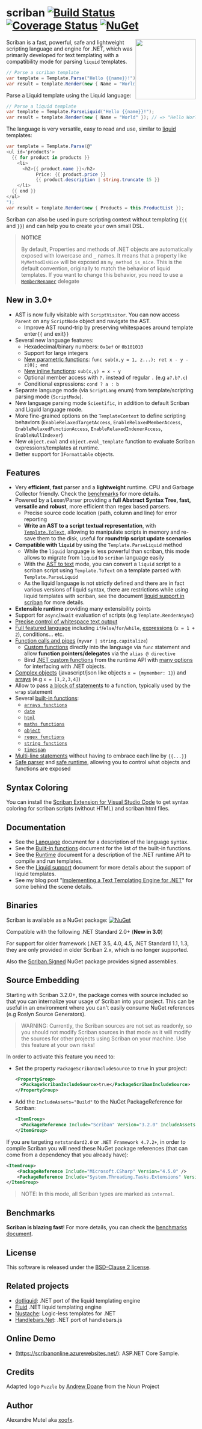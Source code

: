 # scriban [![Build Status](https://github.com/lunet-io/scriban/workflows/ci/badge.svg?branch=master)](https://github.com/lunet-io/scriban/actions) [![Coverage Status](https://coveralls.io/repos/github/lunet-io/scriban/badge.svg?branch=master)](https://coveralls.io/github/lunet-io/scriban?branch=master) [![NuGet](https://img.shields.io/nuget/v/Scriban.svg)](https://www.nuget.org/packages/Scriban/)

<img align="right" width="160px" height="160px" src="img/scriban.png">

Scriban is a fast, powerful, safe and lightweight scripting language and engine for .NET, which was primarily developed for text templating with a compatibility mode for parsing `liquid` templates.

```C#
// Parse a scriban template
var template = Template.Parse("Hello {{name}}!");
var result = template.Render(new { Name = "World" }); // => "Hello World!" 
```

Parse a Liquid template using the Liquid language:

```C#
// Parse a liquid template
var template = Template.ParseLiquid("Hello {{name}}!");
var result = template.Render(new { Name = "World" }); // => "Hello World!" 
```

The language is very versatile, easy to read and use, similar to [liquid](https://shopify.github.io/liquid/) templates:

```C#
var template = Template.Parse(@"
<ul id='products'>
  {{ for product in products }}
    <li>
      <h2>{{ product.name }}</h2>
           Price: {{ product.price }}
           {{ product.description | string.truncate 15 }}
    </li>
  {{ end }}
</ul>
");
var result = template.Render(new { Products = this.ProductList });
```

Scriban can also be used in pure scripting context without templating (`{{` and `}}`) and can help you to create your own small DSL.

> **NOTICE**
>
> By default, Properties and methods of .NET objects are automatically exposed with lowercase and `_` names. It means that a property like `MyMethodIsNice` will be exposed as `my_method_is_nice`. This is the default convention, originally to match the behavior of liquid templates.
> If you want to change this behavior, you need to use a [`MemberRenamer`](doc/runtime.md#member-renamer) delegate

## New in 3.0+

- AST is now fully visitable with `ScriptVisitor`. You can now access `Parent` on any `ScriptNode` object and navigate the AST.
  - Improve AST round-trip by preserving whitespaces around template enter`{{` and exit`}}` 
- Several new language features:
  - Hexadecimal/binary numbers: `0x1ef` or `0b101010`
  - Support for large integers
  - [New parametric functions](doc/language.md#72-parametric-functions): `func sub(x,y = 1, z...); ret x - y - z[0]; end`
  - [New inline functions](doc/language.md#73-inline-functions): `sub(x,y) = x - y`
  - Optional member access with `?.` instead of regular `.` (e.g `a?.b?.c`)
  - Conditional expressions: `cond ? a : b`
- Separate language mode (via `ScriptLang` enum) from template/scripting parsing mode (`ScriptMode`).
- New language parsing mode `Scientific`, in addition to default Scriban and Liquid language mode.
- More fine-grained options on the `TemplateContext` to define scripting behaviors (`EnableRelaxedTargetAccess`, `EnableRelaxedMemberAccess`, `EnableRelaxedFunctionAccess`, `EnableRelaxedIndexerAccess`, `EnableNullIndexer`)
- New `object.eval` and `object.eval_template` function to evaluate Scriban expressions/templates at runtime.
- Better support for `IFormattable` objects.   
  
## Features

- Very **efficient**, **fast** parser and a **lightweight** runtime. CPU and Garbage Collector friendly. Check the [benchmarks](doc/benchmarks.md) for more details.
- Powered by a Lexer/Parser providing a **full Abstract Syntax Tree, fast, versatile and robust**, more efficient than regex based parsers.
  - Precise source code location (path, column and line) for error reporting
  - **Write an AST to a script textual representation**, with [`Template.ToText`](doc/runtime.md#ast-to-text), allowing to manipulate scripts in memory and re-save them to the disk, useful for **roundtrip script update scenarios**
- **Compatible with `liquid`** by using the `Template.ParseLiquid` method
  - While the `liquid` language is less powerful than scriban, this mode allows to migrate from `liquid` to `scriban` language easily
  - With the [AST to text](doc/runtime.md#ast-to-text) mode, you can convert a `liquid` script to a scriban script using `Template.ToText` on a template parsed with `Template.ParseLiquid`
  - As the liquid language is not strictly defined and there are in fact various versions of liquid syntax, there are restrictions while using liquid templates with scriban, see the document [liquid support in scriban](doc/liquid-support.md) for more details.
- **Extensible runtime** providing many extensibility points
- Support for `async`/`await` evaluation of scripts (e.g `Template.RenderAsync`)
- [Precise control of whitespace text output](doc/language.md#14-whitespace-control)
- [Full featured language](doc/language.md) including `if`/`else`/`for`/`while`, [expressions](doc/language.md#8-expressions) (`x = 1 + 2`), conditions... etc.
- [Function calls and pipes](doc/language.md#89-function-call-expression) (`myvar | string.capitalize`)
  - [Custom functions](doc/language.md#7-functions) directly into the language via `func` statement and allow **function pointers/delegates** via the `alias @ directive`
  - Bind [.NET custom functions](doc/runtime.md#imports-functions-from-a-net-class) from the runtime API with [many options](doc/runtime.md#the-scriptobject) for interfacing with .NET objects.
- [Complex objects](doc/language.md#5-objects) (javascript/json like objects `x = {mymember: 1}`) and [arrays](doc/language.md#6-arrays) (e.g `x = [1,2,3,4]`)
- Allow to pass [a block of statements](doc/language.md#98-wrap-function-arg1argn--end) to a function, typically used by the `wrap` statement
- Several [built-in functions](doc/builtins.md):
  - [`arrays functions`](doc/builtins.md#array-functions)
  - [`date`](doc/builtins.md#date-functions)
  - [`html`](doc/builtins.md#html-functions)
  - [`maths functions`](doc/builtins.md#math-functions)
  - [`object`](doc/builtins.md#object-functions)
  - [`regex functions`](doc/builtins.md#regex-functions)
  - [`string functions`](doc/builtins.md#string-functions)
  - [`timespan`](doc/builtins.md#timespan-functions)
- [Multi-line statements](doc/language.md#11-code-block) without having to embrace each line by `{{...}}`
- [Safe parser](doc/runtime.md#the-lexer-and-parser) and [safe runtime](doc/runtime.md#safe-runtime), allowing you to control what objects and functions are exposed

## Syntax Coloring

You can install the [Scriban Extension for Visual Studio Code](https://marketplace.visualstudio.com/items?itemName=xoofx.scriban) to get syntax coloring for scriban scripts (without HTML) and scriban html files.

## Documentation

* See the [Language](doc/language.md) document for a description of the language syntax.
* See the [Built-in functions](doc/builtins.md) document for the list of the built-in functions.
* See the [Runtime](doc/runtime.md) document for a description of the .NET runtime API to compile and run templates.
* See the [Liquid support](doc/liquid-support.md) document for more details about the support of liquid templates.
* See my blog post "[Implementing a Text Templating Engine for .NET](http://xoofx.com/blog/2017/11/13/implementing-a-text-templating-language-and-engine-for-dotnet/)" for some behind the scene details.

## Binaries

Scriban is available as a NuGet package: [![NuGet](https://img.shields.io/nuget/v/Scriban.svg)](https://www.nuget.org/packages/Scriban/)

Compatible with the following .NET Standard 2.0+ (**New in 3.0**)

For support for older framework (.NET 3.5, 4.0, 4.5, .NET Standard 1.1, 1.3, they are only provided in older Scriban 2.x, which is no longer supported. 

Also the [Scriban.Signed](https://www.nuget.org/packages/Scriban.Signed/) NuGet package provides signed assemblies.

## Source Embedding

Starting with Scriban 3.2.0+, the package comes with source included so that you can internalize your usage of Scriban into your project. This can be useful in an environment where you can't easily consume NuGet references (e.g Roslyn Source Generators).

> WARNING: Currently, the Scriban sources are not set as readonly, so you should not modify Scriban sources in that mode as it will modify the sources for other projects using Scriban on your machine. Use this feature at your own risks!

In order to activate this feature you need to:

- Set the property `PackageScribanIncludeSource` to `true` in your project:
  ```xml
  <PropertyGroup>
    <PackageScribanIncludeSource>true</PackageScribanIncludeSource>
  </PropertyGroup>
  ```
- Add the `IncludeAssets="Build"` to the NuGet PackageReference for Scriban:
  ```xml
  <ItemGroup>
    <PackageReference Include="Scriban" Version="3.2.0" IncludeAssets="Build"/>
  </ItemGroup>
  ```

If you are targeting `netstandard2.0` or `.NET Framework 4.7.2+`, in order to compile Scriban you will need these NuGet package references (that can come from a dependency that you already have):

```xml
<ItemGroup>
    <PackageReference Include="Microsoft.CSharp" Version="4.5.0" />
    <PackageReference Include="System.Threading.Tasks.Extensions" Version="4.5.0" />
</ItemGroup>
```

> NOTE: In this mode, all Scriban types are marked as `internal`.

## Benchmarks

**Scriban is blazing fast**! For more details, you can check the [benchmarks document](doc/benchmarks.md).

## License

This software is released under the [BSD-Clause 2 license](https://opensource.org/licenses/BSD-2-Clause). 

## Related projects

* [dotliquid](https://github.com/dotliquid/dotliquid): .NET port of the liquid templating engine
* [Fluid](https://github.com/sebastienros/fluid/) .NET liquid templating engine
* [Nustache](https://github.com/jdiamond/Nustache): Logic-less templates for .NET
* [Handlebars.Net](https://github.com/rexm/Handlebars.Net): .NET port of handlebars.js

## Online Demo

* (https://scribanonline.azurewebsites.net/): ASP.NET Core Sample.

## Credits

Adapted logo `Puzzle` by [Andrew Doane](https://thenounproject.com/andydoane/) from the Noun Project

## Author

Alexandre Mutel aka [xoofx](http://xoofx.com).
